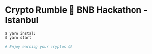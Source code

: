 # Crypto Rumble :handshake: BNB Hackathon - Istanbul

```bash
$ yarn install
$ yarn start

# Enjoy earning your cryptos 😉
```
